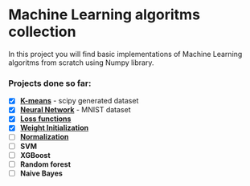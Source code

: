 # Machine Learning algoritms collection
In this project you will find basic implementations of Machine Learning algoritms from scratch using Numpy library.
### Projects done so far: 
- [x] [__K-means__](https://github.com/maciejbalawejder/MLalgorithms-collection/tree/main/K-means) - scipy generated dataset 
- [x] [__Neural Network__](https://github.com/maciejbalawejder/MLalgorithms-collection/tree/main/Neural%20Network) - MNIST dataset
- [x] [__Loss functions__](https://github.com/maciejbalawejder/MLalgorithms-collection/blob/main/Loss%20functions/loss_functions.ipynb)
- [x] [__Weight Initialization__](https://github.com/maciejbalawejder/MLalgorithms-collection/blob/main/weight%20initialization/weight_init.ipynb)
- [ ] [__Normalization__](https://github.com/maciejbalawejder/MLalgorithms-collection/tree/main/Normalization)
- [ ] __SVM__
- [ ] __XGBoost__
- [ ] __Random forest__
- [ ] __Naive Bayes__
